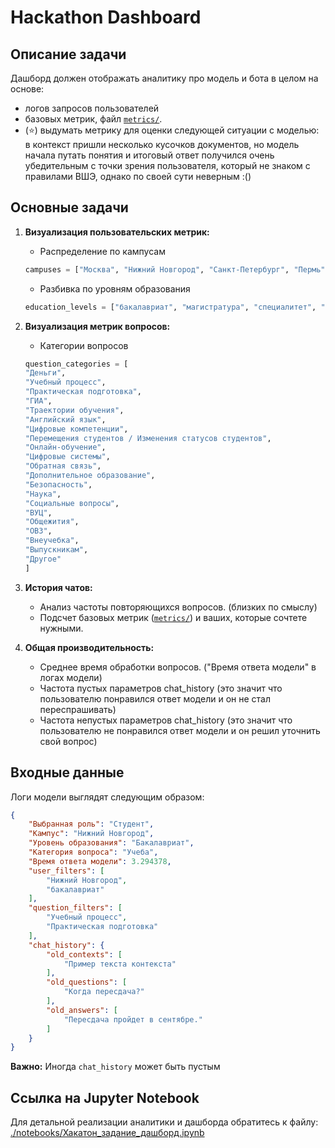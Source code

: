 # Hackathon Dashboard

## **Описание задачи**

 Дашборд должен отображать аналитику про модель и бота в целом на основе:
 * логов запросов пользователей
 * базовых метрик, файл [`metrics/`](../metrics.py).
 * (⭐) выдумать метрику для оценки следующей ситуации с моделью: в контекст пришли несколько кусочков документов, но модель начала путать понятия и итоговый ответ получился очень убедительным с точки зрения пользователя, который не знаком с правилами ВШЭ, однако по своей сути неверным :()

## **Основные задачи**
1. **Визуализация пользовательских метрик:**
   - Распределение по кампусам 
    ```python
    campuses = ["Москва", "Нижний Новгород", "Санкт-Петербург", "Пермь"]
    ```

   - Разбивка по уровням образования 
    ```python
    education_levels = ["бакалавриат", "магистратура", "специалитет", "аспирантура"]
    ```

2. **Визуализация метрик вопросов:**
   - Категории вопросов 
    ```python
    question_categories = [
    "Деньги",
    "Учебный процесс",
    "Практическая подготовка",
    "ГИА",
    "Траектории обучения",
    "Английский язык",
    "Цифровые компетенции",
    "Перемещения студентов / Изменения статусов студентов",
    "Онлайн-обучение",
    "Цифровые системы",
    "Обратная связь",
    "Дополнительное образование",
    "Безопасность",
    "Наука",
    "Социальные вопросы",
    "ВУЦ",
    "Общежития",
    "ОВЗ",
    "Внеучебка",
    "Выпускникам",
    "Другое"
    ]
    ```

3. **История чатов:**
   - Анализ частоты повторяющихся вопросов. (близких по смыслу)
   - Подсчет базовых метрик ([`metrics/`](../metrics.py)) и ваших, которые сочтете нужными.

4. **Общая производительность:**
   - Среднее время обработки вопросов. ("Время ответа модели" в логах модели)
   - Частота пустых параметров chat_history (это значит что пользователю понравился ответ модели и он не стал переспрашивать)
   - Частота непустых параметров chat_history (это значит что пользователю не понравился ответ модели и он решил уточнить свой вопрос)

## **Входные данные**

Логи модели выглядят следующим образом:
```json
{
    "Выбранная роль": "Студент",
    "Кампус": "Нижний Новгород",
    "Уровень образования": "Бакалавриат",
    "Категория вопроса": "Учеба",
    "Время ответа модели": 3.294378,
    "user_filters": [
        "Нижний Новгород",
        "бакалавриат"
    ],
    "question_filters": [
        "Учебный процесс",
        "Практическая подготовка"
    ],
    "chat_history": {
        "old_contexts": [
            "Пример текста контекста"
        ],
        "old_questions": [
            "Когда пересдача?"
        ],
        "old_answers": [
            "Пересдача пройдет в сентябре."
        ]
    }
}
```

**Важно:** Иногда `chat_history` может быть пустым

## **Ссылка на Jupyter Notebook**

Для детальной реализации аналитики и дашборда обратитесь к файлу:
[./notebooks/Хакатон_задание_дашборд.ipynb](./notebooks/%D0%A5%D0%B0%D0%BA%D0%B0%D1%82%D0%BE%D0%BD_%D0%B7%D0%B0%D0%B4%D0%B0%D0%BD%D0%B8%D0%B5_%D0%B4%D0%B0%D1%88%D0%B1%D0%BE%D1%80%D0%B4.ipynb)



